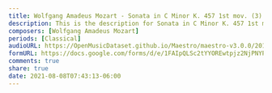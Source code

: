 ```yaml
---
title: Wolfgang Amadeus Mozart - Sonata in C Minor K. 457 1st mov. (3)
description: This is the description for Sonata in C Minor K. 457 1st mov. by Wolfgang Amadeus Mozart
composers: [Wolfgang Amadeus Mozart]
periods: [Classical]
audioURL: https://OpenMusicDataset.github.io/Maestro/maestro-v3.0.0/2013/ORIG-MIDI_01_7_7_13_Group__MID--AUDIO_11_R1_2013_wav--2.midi
formURL: https://docs.google.com/forms/d/e/1FAIpQLSc2tYYOREwtpjz2NjPNYPRUIfrIg4VcMf2eWfTShziQphqF7Q/viewform
comments: true
share: true
date: 2021-08-08T07:43:13-06:00
---
```

